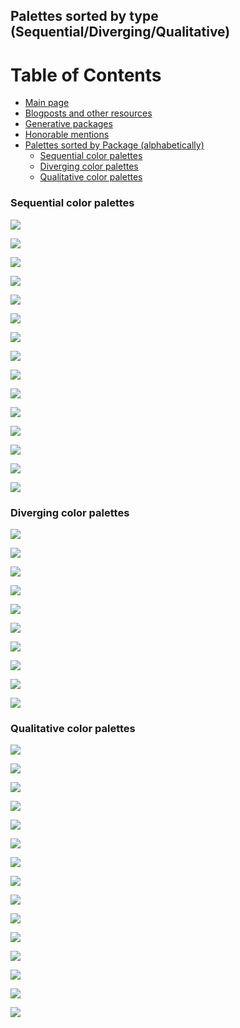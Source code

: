 
<!-- README.md is generated from README.Rmd. Please edit that file -->
Palettes sorted by type (Sequential/Diverging/Qualitative)
----------------------------------------------------------

Table of Contents
=================

-   [Main page](README.md#comprehensive-list-of-color-palettes-in-r)
-   [Blogposts and other resources](README.md#blogposts-and-other-resources)
-   [Generative packages](README.md#generative-packages)
-   [Honorable mentions](README.md#honorable-mentions)
-   [Palettes sorted by Package (alphabetically)](README.md#palettes-sorted-by-package-alphabetically)
    -   [Sequential color palettes](#sequential-color-palettes)
    -   [Diverging color palettes](#diverging-color-palettes)
    -   [Qualitative color palettes](#qualitative-color-palettes)

### Sequential color palettes

![](type-sorted-palettes_files/figure-markdown_github/awtoolsseq-1.png)

![](type-sorted-palettes_files/figure-markdown_github/cividisseq-1.png)

![](type-sorted-palettes_files/figure-markdown_github/ggsciseq-1.png)

![](type-sorted-palettes_files/figure-markdown_github/grDevicesseq-1.png)

![](type-sorted-palettes_files/figure-markdown_github/nordseq-1.png)

![](type-sorted-palettes_files/figure-markdown_github/oompaBaseseq-1.png)

![](type-sorted-palettes_files/figure-markdown_github/palscontinuousseq-1.png)

![](type-sorted-palettes_files/figure-markdown_github/palsniccoliseq-1.png)

![](type-sorted-palettes_files/figure-markdown_github/palsoceanseq-1.png)

![](type-sorted-palettes_files/figure-markdown_github/palskovosiseq-1.png)

![](type-sorted-palettes_files/figure-markdown_github/palskovisilinearseq-1.png)

![](type-sorted-palettes_files/figure-markdown_github/rcartocolorseq-1.png)

![](type-sorted-palettes_files/figure-markdown_github/RColorBrewerseq-1.png)

![](type-sorted-palettes_files/figure-markdown_github/Redmonderseq-1.png)

![](type-sorted-palettes_files/figure-markdown_github/viridisseq-1.png)

### Diverging color palettes

![](type-sorted-palettes_files/figure-markdown_github/ggscidiv-1.png)

![](type-sorted-palettes_files/figure-markdown_github/grDevicesdiv-1.png)

![](type-sorted-palettes_files/figure-markdown_github/norddiv-1.png)

![](type-sorted-palettes_files/figure-markdown_github/oompaBasediv-1.png)

![](type-sorted-palettes_files/figure-markdown_github/palscontinuousdiv-1.png)

![](type-sorted-palettes_files/figure-markdown_github/palsoceandiv-1.png)

![](type-sorted-palettes_files/figure-markdown_github/palskovosidiv-1.png)

![](type-sorted-palettes_files/figure-markdown_github/rcartocolordiv-1.png)

![](type-sorted-palettes_files/figure-markdown_github/RColorBrewerdiv-1.png)

![](type-sorted-palettes_files/figure-markdown_github/Redmonderdiv-1.png)

### Qualitative color palettes

![](type-sorted-palettes_files/figure-markdown_github/awtoolsqua-1.png)

![](type-sorted-palettes_files/figure-markdown_github/dutchmastersqua-1.png)

![](type-sorted-palettes_files/figure-markdown_github/ggsciqua-1.png)

![](type-sorted-palettes_files/figure-markdown_github/ghibliqua-1.png)

![](type-sorted-palettes_files/figure-markdown_github/nordqua-1.png)

![](type-sorted-palettes_files/figure-markdown_github/ochRequa-1.png)

![](type-sorted-palettes_files/figure-markdown_github/palettetownqua-1.png)

![](type-sorted-palettes_files/figure-markdown_github/palsdiscretequa-1.png)

![](type-sorted-palettes_files/figure-markdown_github/Polychromequa-1.png)

![](type-sorted-palettes_files/figure-markdown_github/rcartocolorqua-1.png)

![](type-sorted-palettes_files/figure-markdown_github/RColorBrewerqua-1.png)

![](type-sorted-palettes_files/figure-markdown_github/Redmonderqua-1.png)

![](type-sorted-palettes_files/figure-markdown_github/RSkittleBrewerqua-1.png)

![](type-sorted-palettes_files/figure-markdown_github/wesandersonqua-1.png)

![](type-sorted-palettes_files/figure-markdown_github/yarrrqua-1.png)
